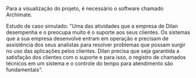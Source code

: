 Para a visualização do projeto, é necessário o software chamado Archimate.

Estudo de caso simulado:
"Uma das atividades que a empresa de Dilan desempenha e o preocupa muito é o suporte aos seus clientes. Os sistemas que a sua empresa desenvolve entram em operação e precisam de assistência dos seus analistas para resolver problemas que possam surgir no uso das aplicações pelos clientes. Dilan precisa que seja garantida a satisfação dos clientes com o suporte e para isso, o registro de chamados técnicos em um sistema e o controle do tempo para atendimento são fundamentais".
